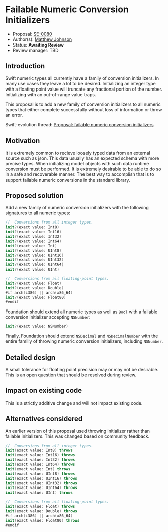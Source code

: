 # Failable Numeric Conversion Initializers

* Proposal: [SE-0080](0080-failable-numeric-initializers.md)
* Author(s): [Matthew Johnson](https://github.com/anandabits)
* Status: **Awaiting Review**
* Review manager: TBD

## Introduction

Swift numeric types all currently have a family of conversion initializers.  In many use cases they leave a lot to be desired.  Initializing an integer type with a floating point value will truncate any fractional portion of the number.  Initializing with an out-of-range value traps.  

This proposal is to add a new family of conversion initializers to all numeric types that either complete successfully without loss of information or throw an error.

Swift-evolution thread: [Proposal: failable numeric conversion initializers](https://lists.swift.org/pipermail/swift-evolution/Week-of-Mon-20151130/000623.html)

## Motivation

It is extremely common to recieve loosely typed data from an external source such as json.  This data usually has an expected schema with more precise types.  When initializing model objects with such data runtime conversion must be performed.  It is extremely desirable to be able to do so in a safe and recoverable manner.  The best way to accomplish that is to support failable numeric conversions in the standard library.

## Proposed solution

Add a new family of numeric conversion initializers with the following signatures to all numeric types:

```swift
//  Conversions from all integer types.
init?(exact value: Int8)
init?(exact value: Int16)
init?(exact value: Int32)
init?(exact value: Int64)
init?(exact value: Int)
init?(exact value: UInt8)
init?(exact value: UInt16)
init?(exact value: UInt32)
init?(exact value: UInt64)
init?(exact value: UInt)

//  Conversions from all floating-point types.
init?(exact value: Float)
init?(exact value: Double)
#if arch(i386) || arch(x86_64)
init?(exact value: Float80)
#endif
```

Foundation should extend all numeric types as well as `Bool` with a failable conversion initializer accepting `NSNumber`: 

```swift
init?(exact value: NSNumber)
```

Finally, Foundation should extend `NSDecimal` and `NSDecimalNumber` with the entire familly of throwing numeric conversion initializers, including `NSNumber`.

## Detailed design

A small tolerance for floating point precision may or may not be desirable.  This is an open question that should be resolved during review.

## Impact on existing code

This is a strictly additive change and will not impact existing code.

## Alternatives considered

An earlier version of this proposal used throwing initializer rather than failable initializers.  This was changed based on community feedback.

```swift
//  Conversions from all integer types.
init(exact value: Int8) throws
init(exact value: Int16) throws
init(exact value: Int32) throws
init(exact value: Int64) throws
init(exact value: Int) throws
init(exact value: UInt8) throws
init(exact value: UInt16) throws
init(exact value: UInt32) throws
init(exact value: UInt64) throws
init(exact value: UInt) throws

//  Conversions from all floating-point types.
init(exact value: Float) throws
init(exact value: Double) throws
#if arch(i386) || arch(x86_64)
init(exact value: Float80) throws
#endif
```
